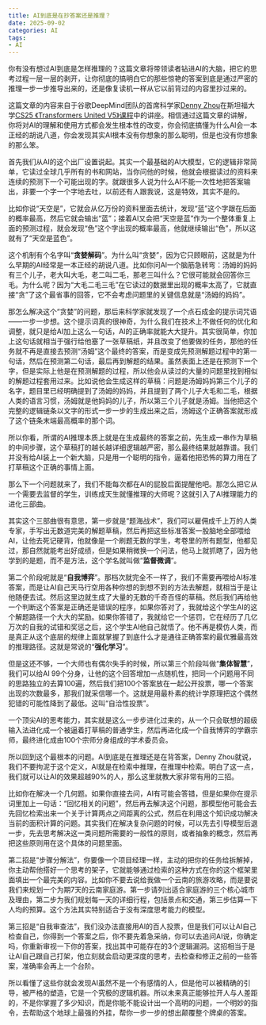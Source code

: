 ```yaml
---
title: AI到底是在抄答案还是推理？
date: 2025-09-02
categories: AI
tags: 
- AI
---
```


你有没有想过AI到底是怎样推理的？这篇文章将带领读者钻进AI的大脑，把它的思考过程一层一层的剥开，让你彻底的搞明白它的那些惊艳的答案到底是通过严密的推理一步一步推导出来的，还是像复读机一样从它以前背过的内容里抄过来的。

这篇文章的内容来自于谷歌DeepMind团队的首席科学家[Denny Zhou](https://dennyzhou.github.io/)在斯坦福大学[CS25 《Transformers United V5》课程](https://web.stanford.edu/class/cs25/)中的讲座。相信通过这篇文章的讲解，你将对AI的理解和使用方式都会发生根本性的改变，你会彻底搞懂为什么AI会一本正经的胡说八道，你会发现其实AI根本没有你想象的那么聪明，但是也没有你想象的那么笨。

首先我们从AI的这个出厂设置说起。其实一个最基础的AI大模型，它的逻辑非常简单，它读过全球几乎所有的书和网站，当你问他的时候，他就会根据读过的资料来连续的预测下一个可能出现的字。就跟很多人说为什么AI不能一次性地把答案输出，非要一个字一个字地去吐，以前还有人跟我说，这是特效，其实不是的。

比如你说“天空是”，它就会从亿万份的资料里面去统计，发现“蓝”这个字跟在后面的概率最高，然后它就会输出“蓝”；接着AI又会把“天空是蓝”作为一个整体重复上面的预测过程，就会发现“色”这个字出现的概率最高，他就继续输出“色”，所以这就有了“天空是蓝色”。

这个机制有个名字叫“**贪婪解码**”。为什么叫“贪婪”，因为它只顾眼前，这就是为什么早期的AI经常是一本正经的胡说八道。比如你问AI一个脑筋急转弯：汤姆的妈妈有三个儿子，老大叫大毛，老二叫二毛，那老三叫什么？它很可能就会回答你三毛。为什么呢？因为“大毛二毛三毛”在它读过的数据里出现的概率太高了，它就直接“贪”了这个最省事的回答，它不会考虑问题里的关键信息就是“汤姆的妈妈”。

那怎么解决这个“贪婪”的问题，那后来科学家就发现了一个点石成金的提示词咒语——一步一步想。这个提示词真的很神奇，为什么我们在技术上不做任何的优化和调整，就只是给AI加上这么一句话，AI的正确率就能大大提升。其实很简单，你加上这句话就相当于强行给他塞了一张草稿纸，并且改变了他要做的任务，那他的任务就不再是直接去预测“汤姆”这个最终的答案，而是变成先预测解题过程中的第一句话，然后在预测第二句话，最后再到解题的结果。虽然表面上还是在预测下一个字，但是实际上他是在预测解题的过程，所以他会从读过的大量的问题里找到相似的解题过程套用过来。比如说他会生成这样的草稿：问题是汤姆妈妈第三个儿子的名字，题目里已经明确提到了汤姆的妈妈，并且提到了两个儿子大毛和二毛，根据人类的语言习惯，汤姆就是他妈妈的儿子，所以第三个儿子就是汤姆。当他把这个完整的逻辑链条以文字的形式一步一步的生成出来之后，汤姆这个正确答案就形成了这个链条末端最高概率的那个词。

所以你看，所谓的AI推理本质上就是在生成最终的答案之前，先生成一串作为草稿的中间步骤，这个草稿打的越长越详细逻辑越严密，那么最终结果就越靠谱。我们并没有给AI装上一个新大脑，只是用一个聪明的指令，逼着他把恐怖的算力用在了打草稿这个正确的事情上面。

那么下一个问题就来了，我们不能每次都在AI的屁股后面提醒他吧。那怎么把它从一个需要去监督的学生，训练成天生就懂推理的大师呢？这就引入了AI推理能力的进化三部曲。

其实这个三部曲很有意思，第一步就是“题海战术”，我们可以雇佣成千上万的人类专家，手写出无数道完美的解题草稿，然后再把这些标准答案一股脑地全部喂给AI，让他去死记硬背，他就像是一个刷题无数的学生，考卷里的所有题型，他都见过，那自然就能考出好成绩，但是如果稍微换一个问法，他马上就抓瞎了，因为他学到的是题，而不是方法，这个学名就叫做“**监督微调**”。

第二个阶段呢就是“**自我博弈**”。那档次就完全不一样了，我们不需要再喂给AI标准答案，而是让AI自己天马行空用各种你想的到想不到的方法去解题，就相当于是让他随便去试。然后这里边就生成了大量的无数的千奇百怪的草稿。然后我们再给他一个判断这个答案是正确还是错误的程序，如果你答对了，我就给这个学生AI的这个解题路径一个大大的奖励。如果你答错了，我就给它一个惩罚，它在经历了几亿万次的自我的试错和奖惩之后，这个学生AI他自己就悟了。他不再是模仿人类，而是真正从这个底层的规律上面就掌握了到底什么才是通往正确答案的最优雅最高效的推理路径。这就是常说的“**强化学习**”。

但是这还不够，一个大师也有偶尔失手的时候，所以第三个阶段叫做“**集体智慧**”，我们可以给AI 99个分身，让他的这个回答增加一点随机性，把同一个问题用不同的思路独立的去算100遍，然后我们把100个答案放在一起公开投票，哪一个答案出现的次数最多，那我们就采信哪一个。这就是用最朴素的统计学原理把这个偶然犯错的可能性降到了最低。这叫“自洽性投票”。

一个顶尖AI的思考能力，其实就是这么一步步进化过来的，从一个只会联想的超级输入法进化成一个被逼着打草稿的普通学生，然后再进化成一个自我博弈的学霸宗师，最终进化成由100个宗师分身组成的学术委员会。

所以回到这个最根本的问题。AI到底是在推理还是在背答案，Denny Zhou就说，我们不要拘泥于这个定义，AI就是在检索中推理，在推理中检索。明白了这一点，我们就可以让AI的效果超越90%的人，那么这里就教大家非常有用的三招。

比如你在解决一个几何题。如果你直接去问，AI有可能会答错，但是如果你在提示词里加上一句话：“回忆相关的问题”，然后再去解决这个问题，那模型他可能会去先回忆检索出来一个关于计算两点之间距离的公式，然后在利用这个知识成功解决当前的面积计算的问题。其实我们在解决复杂问题的时候，可以先去引导模型后退一步，先去思考解决这一类问题所需要的一般性的原则，或者抽象的概念，然后再把这些原则用在这个具体的问题里面。

第二招是“步骤分解法”，你要像一个项目经理一样，主动的把你的任务给拆解掉，你主动帮他搭好一个思考的架子，它就能够通过检索的这种方式在你的这个框架里面填出一个最完美的内容。比如你不要去说给我做一个云南的旅游攻略，而是要说我们来规划一个为期7天的云南家庭游。第一步请列出适合家庭游的三个核心城市及理由，第二步为我们规划每一天的详细行程，包括景点和交通，第三步估算一下人均的预算。这个方法其实特别适合于没有深度思考能力的模型。

第三招是“自我审查法”，我们没办法直接用AI的百人投票，但是我们可以让AI自己检查自己，你得到一个答案之后，你不要先着急采纳，你可以去追问AI说，你确定吗，你重新审视一下你的答案，找出其中可能存在的3个逻辑漏洞。这招相当于是让AI自己跟自己打架，他立刻就会启动更深度的思考，去检查和修正之前的一些答案，准确率会再上一个台阶。

所以看懂了这些你就会发现AI虽然不是一个有感情的人，但是他可以被精确的引导，被严格的塑造，它是一个究极的逻辑机器。所以未来真正能够拉开人与人差距的，不是你掌握了多少知识，而是你能不能设计出一个高明的问题，一个明妙的指令，去帮助这个地球上最强的外挂，帮你一步一步的想出颠覆整个牌桌的答案。




